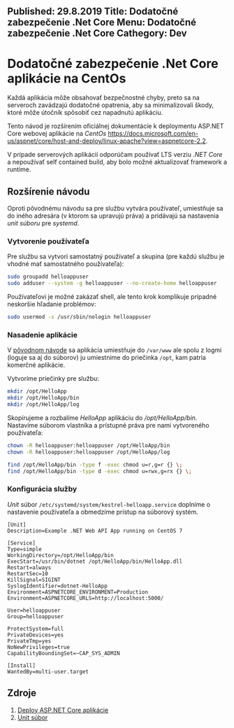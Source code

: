 Published: 29.8.2019
Title: Dodatočné zabezpečenie .Net Core
Menu: Dodatočné zabezpečenie .Net Core
Cathegory: Dev
---
# Dodatočné zabezpečenie .Net Core aplikácie na CentOs
Každá aplikácia môže obsahovať bezpečnostné chyby, preto sa na serveroch zavádzajú dodatočné opatrenia,
aby sa minimalizovali škody, ktoré môže útočník spôsobiť cez napadnutú aplikáciu.

Tento návod je rozšírením oficiálnej dokumentácie k deploymentu ASP.NET Core webovej aplikácie na _CentOs_ 
<https://docs.microsoft.com/en-us/aspnet/core/host-and-deploy/linux-apache?view=aspnetcore-2.2>.

V prípade serverových aplikácií odporúčam používať LTS verziu _.NET Core_ a nepoužívať self&nbsp;contained build,
aby bolo možné aktualizovať framework a runtime.

## Rozšírenie návodu
Oproti pôvodnému návodu sa pre službu vytvára používateľ, umiestňuje sa do iného adresára (v ktorom sa upravujú práva)
a pridávajú sa nastavenia  _unit súboru_ pre _systemd_.

### Vytvorenie používateľa
Pre službu sa vytvorí samostatný používateľ a skupina (pre každú službu je vhodné mať samostatného používateľa):

```bash
sudo groupadd helloappuser
sudo adduser --system -g helloappuser --no-create-home helloappuser
```

Používateľovi je možné zakázať shell, ale tento krok komplikuje prípadné neskoršie hľadanie problémov:

```bash
sudo usermod -s /usr/sbin/nologin helloappuser
```

### Nasadenie aplikácie
V [pôvodnom návode](https://docs.microsoft.com/en-us/aspnet/core/host-and-deploy/linux-apache?view=aspnetcore-2.2>) sa aplikácia umiestňuje do `/var/www` ale spolu z logmi (loguje sa aj do súborov) ju umiestnime do priečinka `/opt`, kam patria komerčné aplikácie.

Vytvoríme priečinky pre službu:
```bash
mkdir /opt/HelloApp
mkdir /opt/HelloApp/bin
mkdir /opt/HelloApp/log
```

Skopírujeme a rozbalíme _HelloApp_ aplikáciu do _/opt/HelloApp/bin_.
Nastavíme súborom vlastníka a prístupné práva pre nami vytvoreného používateľa:
```bash
chown -R helloappuser:helloappuser /opt/HelloApp/bin
chown -R helloappuser:helloappuser /opt/HelloApp/log

find /opt/HelloApp/bin -type f -exec chmod u=r,g=r {} \;
find /opt/HelloApp/bin -type d -exec chmod u=rwx,g=rx {} \;
```

### Konfigurácia služby
_Unit_ súbor `/etc/systemd/system/kestrel-helloapp.service` doplníme o nastavenie používateľa a obmedzíme prístup na súborový systém.

```
[Unit]
Description=Example .NET Web API App running on CentOS 7

[Service]
Type=simple
WorkingDirectory=/opt/HelloApp/bin
ExecStart=/usr/bin/dotnet /opt/HelloApp/bin/HelloApp.dll
Restart=always
RestartSec=10
KillSignal=SIGINT
SyslogIdentifier=dotnet-HelloApp
Environment=ASPNETCORE_ENVIRONMENT=Production 
Environment=ASPNETCORE_URLS=http://localhost:5000/

User=helloappuser
Group=helloappuser

ProtectSystem=full
PrivateDevices=yes
PrivateTmp=yes
NoNewPrivileges=true
CapabilityBoundingSet=~CAP_SYS_ADMIN

[Install]
WantedBy=multi-user.target
```

## Zdroje
1. [Deploy ASP.NET Core aplikácie](https://docs.microsoft.com/en-us/aspnet/core/host-and-deploy/linux-apache?view=aspnetcore-2.2)
1. [Unit súbor](https://www.freedesktop.org/software/systemd/man/systemd.exec.html)
